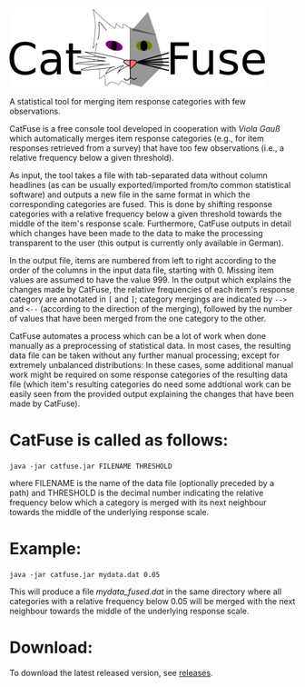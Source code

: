 ![CatFuse Logo](Logo.png)

A statistical tool for merging item response categories with few observations.

CatFuse is a free console tool developed in cooperation with *Viola Gauß* which automatically merges item response categories (e.g., for item responses retrieved from a survey) that have too few observations (i.e., a relative frequency below a given threshold).

As input, the tool takes a file with tab-separated data without column headlines (as can be usually exported/imported from/to common statistical software) and outputs a new file in the same format in which the corresponding categories are fused. This is done by shifting response categories with a relative frequency below a given threshold towards the middle of the item's response scale. Furthermore, CatFuse outputs in detail which changes have been made to the data to make the processing transparent to the user (this output is currently only available in German). 

In the output file, items are numbered from left to right according to the order of the columns in the input data file, starting with 0. Missing item values are assumed to have the value 999. In the output which explains the changes made by CatFuse, the relative frequencies of each item's response category are annotated in `[` and `]`; category mergings are indicated by `-->` and `<--` (according to the direction of the merging), followed by the number of values that have been merged from the one category to the other.

CatFuse automates a process which can be a lot of work when done manually as a preprocessing of statistical data. In most cases, the resulting data file can be taken without any further manual processing; except for extremely unbalanced distributions: In these cases, some additional manual work might be required on some response categories of the resulting data file (which item's resulting categories do need some addtional work can be easily seen from the provided output explaining the changes that have been made by CatFuse).

# CatFuse is called as follows:
`java -jar catfuse.jar FILENAME THRESHOLD`

where FILENAME is the name of the data file (optionally preceded by a path) and THRESHOLD is the decimal number indicating the relative frequency below which a category is merged with its next neighbour towards the middle of the underlying response scale. 

# Example: 
`java -jar catfuse.jar mydata.dat 0.05`

This will produce a file *mydata_fused.dat* in the same directory where all categories with a relative frequency below 0.05 will be merged with the next neighbour towards the middle of the underlying response scale. 

# Download: 
To download the latest released version, see [releases](https://github.com/dapel/CatFuse/releases).

